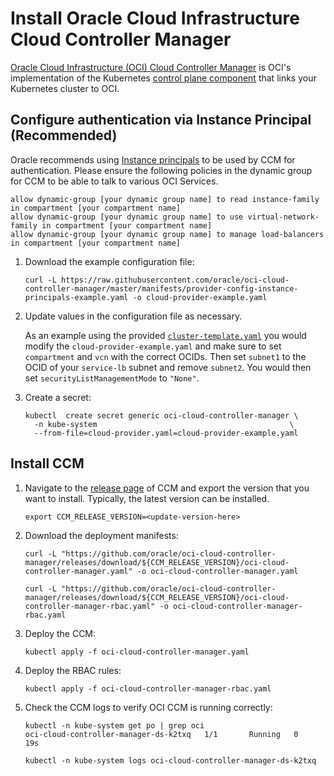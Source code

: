 # Install Oracle Cloud Infrastructure Cloud Controller Manager

[Oracle Cloud Infrastructure (OCI) Cloud Controller Manager][oci-ccm] is OCI's implementation of the Kubernetes [control plane component][ccm] that links your Kubernetes cluster to OCI.

## Configure authentication via Instance Principal (Recommended)

Oracle recommends using [Instance principals][instance-principals] to be used by CCM for authentication. Please ensure the
following policies in the dynamic group for CCM to be able to talk to various OCI Services.

```
allow dynamic-group [your dynamic group name] to read instance-family in compartment [your compartment name]
allow dynamic-group [your dynamic group name] to use virtual-network-family in compartment [your compartment name]
allow dynamic-group [your dynamic group name] to manage load-balancers in compartment [your compartment name]
```

1. Download the example configuration file:

   ```shell
   curl -L https://raw.githubusercontent.com/oracle/oci-cloud-controller-manager/master/manifests/provider-config-instance-principals-example.yaml -o cloud-provider-example.yaml
   ```
2. Update values in the configuration file as necessary.

   As an example using the provided [`cluster-template.yaml`](https://github.com/oracle/cluster-api-provider-oci/blob/main/templates/cluster-template.yaml)
   you would modify the `cloud-provider-example.yaml` and make sure to set  `compartment` and `vcn` with the correct OCIDs.
   Then set `subnet1` to the OCID of your `service-lb` subnet and remove `subnet2`. You would then set
   `securityListManagementMode` to `"None"`.

3. Create a secret:

   ```shell
   kubectl  create secret generic oci-cloud-controller-manager \
     -n kube-system                                           \
     --from-file=cloud-provider.yaml=cloud-provider-example.yaml
   ```

## Install CCM

1. Navigate to the [release page][oci-ccm-release-page] of CCM and export the version that you want to install. Typically,
   the latest version can be installed.

   ```shell
   export CCM_RELEASE_VERSION=<update-version-here>
   ```

2. Download the deployment manifests:

   ```shell
   curl -L "https://github.com/oracle/oci-cloud-controller-manager/releases/download/${CCM_RELEASE_VERSION}/oci-cloud-controller-manager.yaml" -o oci-cloud-controller-manager.yaml

   curl -L "https://github.com/oracle/oci-cloud-controller-manager/releases/download/${CCM_RELEASE_VERSION}/oci-cloud-controller-manager-rbac.yaml" -o oci-cloud-controller-manager-rbac.yaml
   ```

3. Deploy the CCM:

   ```shell
   kubectl apply -f oci-cloud-controller-manager.yaml
   ```

4. Deploy the RBAC rules:

   ```shell
   kubectl apply -f oci-cloud-controller-manager-rbac.yaml
   ```

5. Check the CCM logs to verify OCI CCM is running correctly:

   ```shell
   kubectl -n kube-system get po | grep oci
   oci-cloud-controller-manager-ds-k2txq   1/1       Running   0          19s

   kubectl -n kube-system logs oci-cloud-controller-manager-ds-k2txq
   ```

[ccm]: https://kubernetes.io/docs/concepts/architecture/cloud-controller/
[oci-ccm]: https://github.com/oracle/oci-cloud-controller-manager
[oci-ccm-release-page]: https://github.com/oracle/oci-cloud-controller-manager/releases
[instance-principals]: https://docs.oracle.com/en-us/iaas/Content/Identity/Tasks/callingservicesfrominstances.htm
